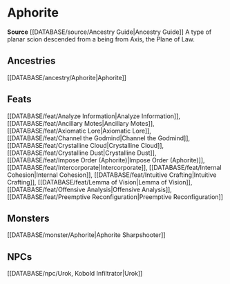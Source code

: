 ﻿---
id: '335'
name: Aphorite
rarity: Common
rus_type_level: null
source: '[[DATABASE/source/Ancestry Guide|Ancestry Guide]]'
trait:
- Aphorite
type: Trait

---
# Aphorite

**Source** [[DATABASE/source/Ancestry Guide|Ancestry Guide]] 
A type of planar scion descended from a being from Axis, the Plane of Law.

## Ancestries

[[DATABASE/ancestry/Aphorite|Aphorite]]

## Feats

[[DATABASE/feat/Analyze Information|Analyze Information]], [[DATABASE/feat/Ancillary Motes|Ancillary Motes]], [[DATABASE/feat/Axiomatic Lore|Axiomatic Lore]], [[DATABASE/feat/Channel the Godmind|Channel the Godmind]], [[DATABASE/feat/Crystalline Cloud|Crystalline Cloud]], [[DATABASE/feat/Crystalline Dust|Crystalline Dust]], [[DATABASE/feat/Impose Order (Aphorite)|Impose Order (Aphorite)]], [[DATABASE/feat/Intercorporate|Intercorporate]], [[DATABASE/feat/Internal Cohesion|Internal Cohesion]], [[DATABASE/feat/Intuitive Crafting|Intuitive Crafting]], [[DATABASE/feat/Lemma of Vision|Lemma of Vision]], [[DATABASE/feat/Offensive Analysis|Offensive Analysis]], [[DATABASE/feat/Preemptive Reconfiguration|Preemptive Reconfiguration]]

## Monsters

[[DATABASE/monster/Aphorite|Aphorite Sharpshooter]]

## NPCs

[[DATABASE/npc/Urok, Kobold Infiltrator|Urok]]